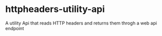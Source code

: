 # httpheaders-utility-api
A utility Api that reads HTTP headers and returns them throgh a web api endpoint 
